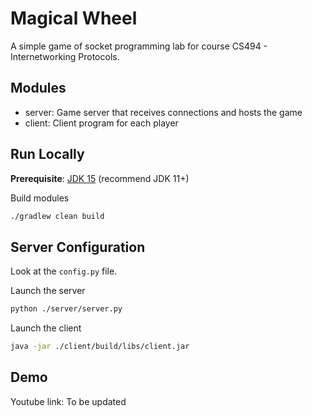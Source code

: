 # Magical Wheel

A simple game of socket programming lab for course CS494 - Internetworking Protocols.

## Modules

- server: Game server that receives connections and hosts the game
- client: Client program for each player
## Run Locally

**Prerequisite**: [JDK 15](https://www.oracle.com/java/technologies/javase/jdk15-archive-downloads.html) 
(recommend JDK 11+)

Build modules

```bash
./gradlew clean build
```

## Server Configuration

Look at the `config.py` file.

Launch the server

```bash
python ./server/server.py
```

Launch the client

```bash
java -jar ./client/build/libs/client.jar
```

## Demo

Youtube link: To be updated
